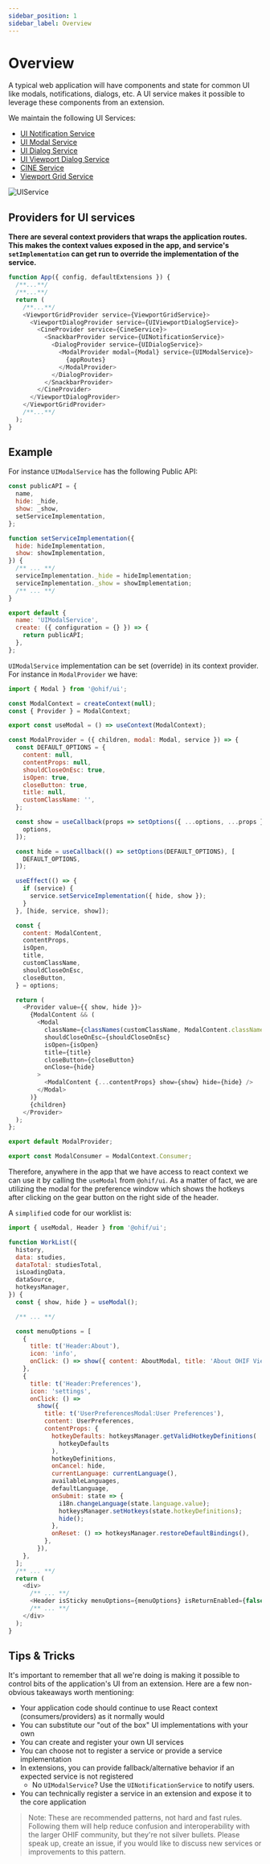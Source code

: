 ```yaml
---
sidebar_position: 1
sidebar_label: Overview
---
```


# Overview

<!-- - Consistent look & feel
- Available in and “out” of React
- Supports ad hoc containers
- Exposes “setImplementation” method passed to Context Provider
- May set a default UI component
- API exposes get/set of Context Provider’s state -->

A typical web application will have components and state for common UI like
modals, notifications, dialogs, etc. A UI service makes it possible to leverage
these components from an extension.

We maintain the following UI Services:

- [UI Notification Service](ui-notification-service.md)
- [UI Modal Service](ui-modal-service.md)
- [UI Dialog Service](ui-dialog-service.md)
- [UI Viewport Dialog Service](ui-viewport-dialog-service.md)
- [CINE Service](cine-service.md)
- [Viewport Grid Service](viewport-grid-service.md)

<!-- <div style="text-align: center;">
  <a href="/assets/img/ui-services.png">
    <img src="/assets/img/ui-services.png" alt="UI Services Diagram" style="margin: 0 auto; max-width: 500px;" />
  </a>
  <div><i>Diagram showing relationship between React Context and UI Service</i></div>
</div> -->

![UIService](../../../assets/img/ui-services.png)

<!-- In `@ohif/core`, we have a collection of service factories. We select one we
would like our application to support, create an instance of it, and pass that
instance to our `ServicesManager` AND to a React component (in this example,
`ModalContext`'s provider).

The `ModalContext`'s provider:

- Exposes context values
- Exposes methods that leverage `useCallback` hooks
- Sets the service's implementation in a `useEffect` hook

The `ServicesManager` is:

- Passed to the `ExtensionManager`
- The `ExtensionManager` makes the `ServicesManager` available to:
  - All of its lifecycle hooks (`preRegistration`)
  - Each "getModuleFunction" (`getToolbarModule`, `getPanelModule`, etc.) -->

## Providers for UI services

**There are several context providers that wraps the application routes. This
makes the context values exposed in the app, and service's `setImplementation`
can get run to override the implementation of the service.**

```js title="platform/app/src/App.jsx"
function App({ config, defaultExtensions }) {
  /**...**/
  /**...**/
  return (
    /**...**/
    <ViewportGridProvider service={ViewportGridService}>
      <ViewportDialogProvider service={UIViewportDialogService}>
        <CineProvider service={CineService}>
          <SnackbarProvider service={UINotificationService}>
            <DialogProvider service={UIDialogService}>
              <ModalProvider modal={Modal} service={UIModalService}>
                {appRoutes}
              </ModalProvider>
            </DialogProvider>
          </SnackbarProvider>
        </CineProvider>
      </ViewportDialogProvider>
    </ViewportGridProvider>
    /**...**/
  );
}
```

## Example

For instance `UIModalService` has the following Public API:

```js title="platform/core/src/services/UIModalService/index.js"
const publicAPI = {
  name,
  hide: _hide,
  show: _show,
  setServiceImplementation,
};

function setServiceImplementation({
  hide: hideImplementation,
  show: showImplementation,
}) {
  /** ... **/
  serviceImplementation._hide = hideImplementation;
  serviceImplementation._show = showImplementation;
  /** ... **/
}

export default {
  name: 'UIModalService',
  create: ({ configuration = {} }) => {
    return publicAPI;
  },
};
```

`UIModalService` implementation can be set (override) in its context provider.
For instance in `ModalProvider` we have:

```js title="platform/ui/src/contextProviders/ModalProvider.jsx"
import { Modal } from '@ohif/ui';

const ModalContext = createContext(null);
const { Provider } = ModalContext;

export const useModal = () => useContext(ModalContext);

const ModalProvider = ({ children, modal: Modal, service }) => {
  const DEFAULT_OPTIONS = {
    content: null,
    contentProps: null,
    shouldCloseOnEsc: true,
    isOpen: true,
    closeButton: true,
    title: null,
    customClassName: '',
  };

  const show = useCallback(props => setOptions({ ...options, ...props }), [
    options,
  ]);

  const hide = useCallback(() => setOptions(DEFAULT_OPTIONS), [
    DEFAULT_OPTIONS,
  ]);

  useEffect(() => {
    if (service) {
      service.setServiceImplementation({ hide, show });
    }
  }, [hide, service, show]);

  const {
    content: ModalContent,
    contentProps,
    isOpen,
    title,
    customClassName,
    shouldCloseOnEsc,
    closeButton,
  } = options;

  return (
    <Provider value={{ show, hide }}>
      {ModalContent && (
        <Modal
          className={classNames(customClassName, ModalContent.className)}
          shouldCloseOnEsc={shouldCloseOnEsc}
          isOpen={isOpen}
          title={title}
          closeButton={closeButton}
          onClose={hide}
        >
          <ModalContent {...contentProps} show={show} hide={hide} />
        </Modal>
      )}
      {children}
    </Provider>
  );
};

export default ModalProvider;

export const ModalConsumer = ModalContext.Consumer;
```

Therefore, anywhere in the app that we have access to react context we can use
it by calling the `useModal` from `@ohif/ui`. As a matter of fact, we are
utilizing the modal for the preference window which shows the hotkeys after
clicking on the gear button on the right side of the header.

A `simplified` code for our worklist is:

```js title="platform/app/src/routes/WorkList/WorkList.jsx"
import { useModal, Header } from '@ohif/ui';

function WorkList({
  history,
  data: studies,
  dataTotal: studiesTotal,
  isLoadingData,
  dataSource,
  hotkeysManager,
}) {
  const { show, hide } = useModal();

  /** ... **/

  const menuOptions = [
    {
      title: t('Header:About'),
      icon: 'info',
      onClick: () => show({ content: AboutModal, title: 'About OHIF Viewer' }),
    },
    {
      title: t('Header:Preferences'),
      icon: 'settings',
      onClick: () =>
        show({
          title: t('UserPreferencesModal:User Preferences'),
          content: UserPreferences,
          contentProps: {
            hotkeyDefaults: hotkeysManager.getValidHotkeyDefinitions(
              hotkeyDefaults
            ),
            hotkeyDefinitions,
            onCancel: hide,
            currentLanguage: currentLanguage(),
            availableLanguages,
            defaultLanguage,
            onSubmit: state => {
              i18n.changeLanguage(state.language.value);
              hotkeysManager.setHotkeys(state.hotkeyDefinitions);
              hide();
            },
            onReset: () => hotkeysManager.restoreDefaultBindings(),
          },
        }),
    },
  ];
  /** ... **/
  return (
    <div>
      /** ... **/
      <Header isSticky menuOptions={menuOptions} isReturnEnabled={false} />
      /** ... **/
    </div>
  );
}
```

<!-- ## Example -->

<!-- That's all fine and good, but it's still a little too abstract. What does this
translate to in practice?

```js
// In the application
import UINotificationService from '@ohif/core';
const servicesManager = new ServicesManager();

servicesManager.registerService(UINotificationService);

// UI Service Provider
useEffect(() => {
  if (service) {
    service.setServiceImplementation({ hide, show });
  }
}, [service, hide, show]);

// In an extension
const { UINotificationService } = servicesManager.services;

if (UINotificationService) {
  UINotificationService.show('Hello from the other side 👋');
}
``` -->

<!-- <div style="text-align: center;">
  <a href="/assets/img/notification-example.gif">
    <img src="/assets/img/notification-example.gif" alt="UI Notification Service Example" style="margin: 0 auto; max-width: 500px;" />
  </a>
  <div><i>GIF showing successful call of UINotificationService from an extension.</i></div>
</div> -->

## Tips & Tricks

It's important to remember that all we're doing is making it possible to control
bits of the application's UI from an extension. Here are a few non-obvious
takeaways worth mentioning:

- Your application code should continue to use React context
  (consumers/providers) as it normally would
- You can substitute our "out of the box" UI implementations with your own
- You can create and register your own UI services
- You can choose not to register a service or provide a service implementation
- In extensions, you can provide fallback/alternative behavior if an expected
  service is not registered
  - No `UIModalService`? Use the `UINotificationService` to notify users.
- You can technically register a service in an extension and expose it to the
  core application

> Note: These are recommended patterns, not hard and fast rules. Following them
> will help reduce confusion and interoperability with the larger OHIF
> community, but they're not silver bullets. Please speak up, create an issue,
> if you would like to discuss new services or improvements to this pattern.
